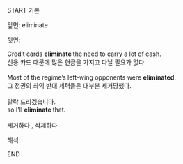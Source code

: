 START
기본

앞면:
eliminate


뒷면:
<div>Credit cards <b>eliminate </b>the need to carry a lot of cash. </div><div>신용 카드 때문에 많은 현금을 가지고 다닐 필요가 없다.</div><div><br></div><div><div>Most of the regime’s left-wing opponents were <b>eliminated</b>. </div><div>그 정권의 좌익 반대 세력들은 대부분 제거당했다.</div></div><div><br></div><div><div><div>탈락 드리겠습니다.</div></div><div><div>so I'll <b>eliminate </b>that.</div></div></div><div><br></div><div><div><div>제거하다 , 삭제하다</div></div></div>


해석:

END